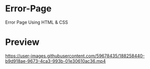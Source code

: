 # Error-Page
Error Page Using HTML &amp; CSS

# Preview
https://user-images.githubusercontent.com/59678435/188258440-b9d918ae-9673-4ca3-993b-01e30610ac36.mp4

